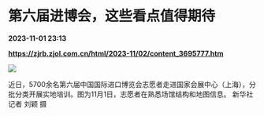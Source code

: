 # 第六届进博会，这些看点值得期待

**2023-11-01 23:13**

**https://zjrb.zjol.com.cn/html/2023-11/02/content_3695777.htm**

![](https://zjrb.zjol.com.cn/images/2023-11/02/zjrb2023110200005v01b003.jpg)

近日，5700余名第六届中国国际进口博览会志愿者走进国家会展中心（上海），分批分类开展实地培训。图为11月1日，志愿者在熟悉场馆结构和地图信息。 新华社记者 刘颖 摄